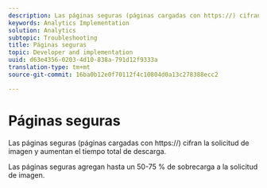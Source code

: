 ```yaml
---
description: Las páginas seguras (páginas cargadas con https://) cifran la solicitud de imagen y aumentan el tiempo total de descarga.
keywords: Analytics Implementation
solution: Analytics
subtopic: Troubleshooting
title: Páginas seguras
topic: Developer and implementation
uuid: d63e4356-0203-4d10-838a-791d12f9333a
translation-type: tm+mt
source-git-commit: 16ba0b12e0f70112f4c10804d0a13c278388ecc2

---
```



# Páginas seguras

Las páginas seguras (páginas cargadas con https://) cifran la solicitud de imagen y aumentan el tiempo total de descarga.

Las páginas seguras agregan hasta un 50-75 % de sobrecarga a la solicitud de imagen.
